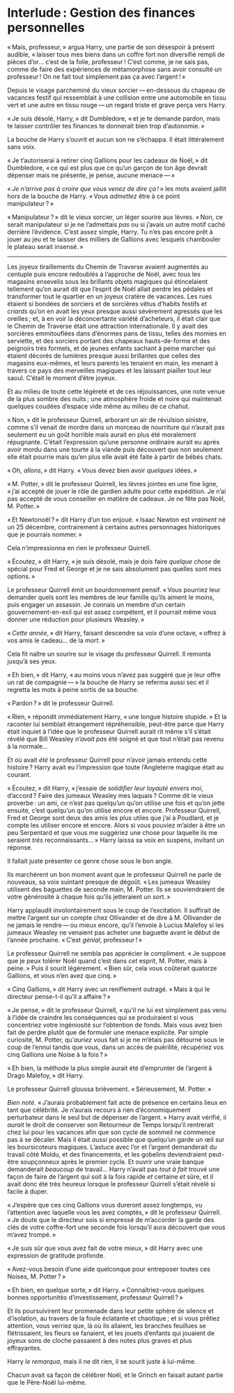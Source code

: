 # Interlude : Gestion des finances personnelles

« Mais, professeur, » argua Harry, une partie de son désespoir à présent
audible, « laisser tous mes biens dans un coffre fort non diversifié
rempli de pièces d’or… c’est de la folie, professeur ! C’est comme, je
ne sais pas, comme de faire des expériences de métamorphose sans avoir
consulté un professeur ! On ne fait tout simplement pas ça avec
l’argent ! »

Depuis le visage parcheminé du vieux sorcier — en-dessous du chapeau de
vacances festif qui ressemblait à une collision entre une automobile en
tissu vert et une autre en tissu rouge — un regard triste et grave perça
vers Harry.

« Je suis désolé, Harry, » dit Dumbledore, « et je te demande pardon, mais
te laisser contrôler tes finances te donnerait bien trop d’autonomie. »

La bouche de Harry s’ouvrit et aucun son ne s’échappa. Il était
littéralement sans voix.

« Je t’autoriserai à retirer cinq Gallions pour les cadeaux de Noël, » dit
Dumbledore, « ce qui est plus que ce qu’un garçon de ton âge devrait
dépenser mais ne présente, je pense, aucune menace — »

« *Je n’arrive pas à croire que vous venez de dire ça !* » les mots
avaient jaillit hors de la bouche de Harry. « Vous *admettez* être à ce
point manipulateur ? »

« Manipulateur ? » dit le vieux sorcier, un léger sourire aux lèvres.
« Non, ce serait manipulateur si je ne l’admettais *pas* ou si j’avais un
autre motif caché derrière l’évidence. C’est assez simple, Harry. Tu
n’es pas encore prêt à jouer au jeu et te laisser des milliers de
Gallions avec lesquels chambouler le plateau serait insensé. »



------------------------------------------------------------------------



Les joyeux tiraillements du Chemin de Traverse avaient augmentés au
centuple puis encore redoublés à l’approche de Noël, avec tous les
magasins ensevelis sous les brillants objets magiques qui étincelaient
tellement qu’on aurait dit que l’esprit de Noël allait perdre les
pédales et transformer tout le quartier en un joyeux cratère de
vacances. Les rues étaient si bondées de sorciers et de sorcières vêtus
d’habits festifs et *criards* qu’on en avait les yeux presque aussi
sévèrement agressés que les oreilles ; et, à en voir la déconcertante
variété d’acheteurs, il était clair que le Chemin de Traverse était une
attraction internationale. Il y avait des sorcières emmitouflées dans
d’énormes pans de tissu, telles des momies en serviette, et des sorciers
portant des chapeaux hauts-de-forme et des peignoirs très formels, et de
jeunes enfants sachant à peine marcher qui étaient décorés de lumières
presque aussi brillantes que celles des magasins eux-mêmes, et leurs
parents les tenaient en main, les menant à travers ce pays des
merveilles magiques et les laissant piailler tout leur saoul. C’était le
moment d’être joyeux.

Et au milieu de toute cette légèreté et de ces réjouissances, une note
venue de la plus sombre des nuits ; une atmosphère froide et noire qui
maintenait quelques coudées d’espace vide même au milieu de ce chahut.

« Non, » dit le professeur Quirrell, arborant un air de révulsion
sinistre, comme s’il venait de mordre dans un morceau de nourriture qui
n’aurait pas seulement eu un goût horrible mais aurait en plus été
moralement répugnante. C’était l’expression qu’une personne ordinaire
aurait eu après avoir mordu dans une tourte à la viande puis découvert
que non seulement elle était pourrie mais qu’en plus elle avait été
faite à partir de bébés chats.

« Oh, *allons*, » dit Harry. « Vous devez bien avoir *quelques* idées. »

« M. Potter, » dit le professeur Quirrell, les lèvres jointes en une fine
ligne, « j’ai accepté de jouer le rôle de gardien adulte pour cette
expédition. Je n’ai pas accepté de vous conseiller en matière de
cadeaux. Je ne fête pas Noël, M. Potter. »

« Et Newtonoël ? » dit Harry d’un ton enjoué. « Isaac Newton est *vraiment*
né un 25 décembre, contrairement à certains autres personnages
historiques que je pourrais nommer. »

Cela n’impressionna en rien le professeur Quirrell.

« Écoutez, » dit Harry, « je suis désolé, mais je dois faire *quelque
chose* de spécial pour Fred et George et je ne sais absolument pas
quelles sont mes options. »

Le professeur Quirrell émit un bourdonnement pensif. « Vous pourriez leur
demander quels sont les membres de leur famille qu’ils aiment le moins,
puis engager un assassin. Je connais un membre d’un certain
gouvernement-en-exil qui est assez compétent, et il pourrait même vous
donner une réduction pour plusieurs Weasley. »

« *Cette année*, » dit Harry, faisant descendre sa voix d’une octave,
« offrez à vos amis le cadeau… de la *mort*. »

Cela fit naître un sourire sur le visage du professeur Quirrell. Il
remonta jusqu’à ses yeux.

« Eh bien, » dit Harry, « au moins vous n’avez pas suggéré que je leur
offre un rat de compagnie — » la bouche de Harry se referma aussi sec et
il regretta les mots à peine sortis de sa bouche.

« Pardon ? » dit le professeur Quirrell.

« Rien, » répondit immédiatement Harry, « une longue histoire stupide. » Et
la raconter lui semblait étrangement répréhensible, peut-être parce que
Harry était inquiet à l’idée que le professeur Quirrell aurait rit même
s’il s’était révélé que Bill Weasley *n’avait* *pas* été soigné et que
tout n’était pas revenu à la normale…

Et où avait *été* le professeur Quirrell pour n’avoir jamais entendu
cette histoire ? Harry avait eu l’impression que toute l’Angleterre
magique était au courant.

« Écoutez, » dit Harry, « j’essaie de *solidifier leur loyauté envers moi*,
d’accord ? Faire des jumeaux Weasley mes laquais ? Comme dit le vieux
proverbe : un ami, ce n’est pas quelqu’un qu’on utilise une fois et
qu’on jette ensuite, c’est quelqu’un qu’on utilise encore et encore.
Professeur Quirrell, Fred et George sont deux des amis les plus utiles
que j’ai à Poudlard, et je compte les utiliser encore et encore. Alors
si vous pouviez m’aider à être un peu Serpentard et que vous me
suggériez une chose pour laquelle ils me seraient *très*
reconnaissants… » Harry laissa sa voix en suspens, invitant un réponse.

Il fallait juste présenter ce genre chose sous le bon angle.

Ils marchèrent un bon moment avant que le professeur Quirrell ne parle
de nouveaux, sa voix suintant presque de dégoût. « Les jumeaux Weasley
utilisent des baguettes de seconde main, M. Potter. Ils se
souviendraient de votre générosité à chaque fois qu’ils jetteraient un
sort. »

Harry applaudit involontairement sous le coup de l’excitation. Il
suffirait de mettre l’argent sur un compte chez Ollivander et de dire à
M. Ollivander de ne jamais le rendre — ou mieux encore, qu’il l’envoie à
Lucius Malefoy si les jumeaux Weasley ne venaient pas acheter une
baguette avant le début de l’année prochaine. « C’est *génial*,
professeur ! »

Le professeur Quirrell ne sembla pas apprécier le compliment. « Je
suppose que je peux tolérer Noël quand c’est dans *cet* esprit, M.
Potter, mais à peine. » Puis il sourit légèrement. « Bien sûr, cela vous
coûterait quatorze Gallions, et vous n’en avez que cinq. »

« *Cinq* Gallions, » dit Harry avec un reniflement outragé. « Mais à qui le
directeur pense-t-il qu’il a affaire ? »

« Je pense, » dit le professeur Quirrell, « qu’il ne lui est simplement pas
venu à l’idée de craindre les conséquences qui se produiraient si vous
concentriez votre ingéniosité sur l’obtention de fonds. Mais vous avez
bien fait de perdre plutôt que de formuler une menace explicite. Par
simple curiosité, M. Potter, qu’*auriez* vous fait si je ne m’étais pas
détourné sous le coup de l’ennui tandis que vous, dans un accès de
puérilité, récupériez vos cinq Gallions une Noise à la fois ? »

« Eh bien, la méthode la plus simple aurait été d’emprunter de l’argent à
Drago Malefoy, » dit Harry.

Le professeur Quirrell gloussa brièvement. « Sérieusement, M. Potter. »

*Bien noté*. « J’aurais probablement fait acte de présence en certains
lieux en tant que célébrité. Je n’aurais recours à rien d’économiquement
perturbateur dans le seul but de dépenser de l’argent. » Harry avait
vérifié, il *aurait* le droit de conserver son Retourneur de Temps
lorsqu’il rentrerait chez lui pour les vacances afin que son cycle de
sommeil ne commence pas à se décaler. Mais il était *aussi* possible que
quelqu’un garde un œil sur les boursicoteurs magiques. L’astuce avec
l’or et l’argent demanderait du travail côté Moldu, et des financements,
et les gobelins deviendraient peut-être soupçonneux après le premier
cycle. Et ouvrir une vraie banque demanderait *beaucoup* de travail…
Harry n’avait pas *tout à fait* trouvé une façon de faire de l’argent
qui soit à la fois rapide *et* certaine *et* sûre, et il avait donc été
très heureux lorsque le professeur Quirrell s’était révélé si facile à
duper.

« J’espère que ces cinq Gallions vous dureront assez longtemps, vu
l’attention avec laquelle vous les avez comptés, » dit le professeur
Quirrell. « Je doute que le directeur sois si empressé de m’accorder la
garde des clés de votre coffre-fort une seconde fois lorsqu’il aura
découvert que vous m’avez trompé. »

« Je suis sûr que vous avez fait de votre mieux, » dit Harry avec une
expression de gratitude profonde.

« Avez-vous besoin d’une aide quelconque pour entreposer toutes ces
Noises, M. Potter ? »

« Eh bien, en quelque sorte, » dit Harry. « Connaîtriez-vous quelques
bonnes opportunités d’investissement, professeur Quirrell ? »

Et ils poursuivirent leur promenade dans leur petite sphère de silence
et d’isolation, au travers de la foule éclatante et chaotique ; et si
vous prêtiez attention, vous verriez que, là où ils allaient, les
branches feuillues se flétrissaient, les fleurs se fanaient, et les
jouets d’enfants qui jouaient de joyeux sons de cloche passaient à des
notes plus graves et plus effrayantes.

Harry *le remarqua*, mais il ne dit rien, il se sourit juste à lui-même.

Chacun avait sa façon de célébrer Noël, et le Grinch en faisait autant
partie que le Père-Noël lui-même.
